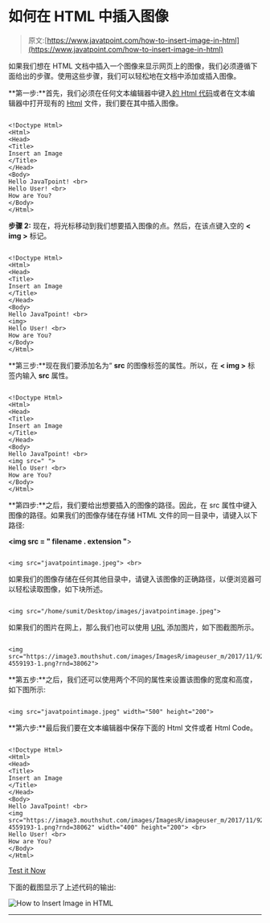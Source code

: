 # 如何在 HTML 中插入图像

> 原文:[https://www.javatpoint.com/how-to-insert-image-in-html](https://www.javatpoint.com/how-to-insert-image-in-html)

如果我们想在 HTML 文档中插入一个图像来显示网页上的图像，我们必须遵循下面给出的步骤。使用这些步骤，我们可以轻松地在文档中添加或插入图像。

**第一步:**首先，我们必须在任何文本编辑器中键入[的 Html 代码](https://www.javatpoint.com/html-code-tag)或者在文本编辑器中打开现有的 [Html](https://www.javatpoint.com/html-tutorial) 文件，我们要在其中插入图像。

```

<!Doctype Html>
<Html>   
<Head>    
<Title>   
Insert an Image
</Title>
</Head>
<Body> 
Hello JavaTpoint! <br>
Hello User! <br>
How are You?  
</Body>
</Html>

```

**步骤 2:** 现在，将光标移动到我们想要插入图像的点。然后，在该点键入空的 **< img >** 标记。

```

<!Doctype Html>
<Html>   
<Head>    
<Title>   
Insert an Image
</Title>
</Head>
<Body>
Hello JavaTpoint! <br>
<img>
Hello User! <br>
How are You?  
</Body>
</Html>

```

**第三步:**现在我们要添加名为“ **src** 的图像标签的属性。所以，在 **< img >** 标签内输入 **src** 属性。

```

<!Doctype Html>
<Html>   
<Head>    
<Title>   
Insert an Image
</Title>
</Head>
<Body> 
Hello JavaTpoint! <br>
<img src=" ">
Hello User! <br>
How are You?  
</Body>
</Html>

```

**第四步:**之后，我们要给出想要插入的图像的路径。因此，在 src 属性中键入图像的路径。如果我们的图像存储在存储 HTML 文件的同一目录中，请键入以下路径:

**<img src = " filename . extension "**>

```

<img src="javatpointimage.jpeg"> <br>

```

如果我们的图像存储在任何其他目录中，请键入该图像的正确路径，以便浏览器可以轻松读取图像，如下块所述。

```

<img src="/home/sumit/Desktop/images/javatpointimage.jpeg"> 

```

如果我们的图片在网上，那么我们也可以使用 [URL](https://www.javatpoint.com/url-full-form) 添加图片，如下图截图所示。

```

<img src="https://image3.mouthshut.com/images/ImagesR/imageuser_m/2017/11/925747536-4559193-1.png?rnd=38062">

```

**第五步:**之后，我们还可以使用两个不同的属性来设置该图像的宽度和高度，如下图所示:

```

<img src="javatpointimage.jpeg" width="500" height="200">

```

**第六步:**最后我们要在文本编辑器中保存下面的 Html 文件或者 Html Code。

```

<!Doctype Html>
<Html>   
<Head>    
<Title>   
Insert an Image
</Title>
</Head>
<Body> 
Hello JavaTpoint! <br>
<img src="https://image3.mouthshut.com/images/ImagesR/imageuser_m/2017/11/925747536-4559193-1.png?rnd=38062" width="400" height="200"> <br>
Hello User! <br>
How are You?  
</Body>
</Html>

```

[Test it Now](https://www.javatpoint.com/oprweb/test.jsp?filename=InsertImageinHTML1)

下面的截图显示了上述代码的输出:

![How to Insert Image in HTML](../Images/6a308ec4ea4f70c2221674fd8ab94741.png)

* * *